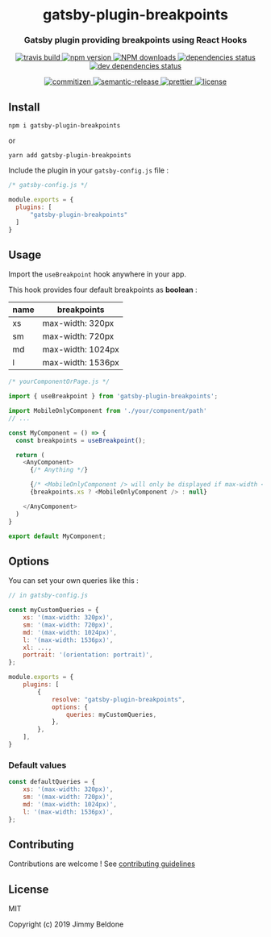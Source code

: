 <h1 align="center" style="border-bottom: none;">gatsby-plugin-breakpoints</h1>
<h3 align="center">Gatsby plugin providing breakpoints using React Hooks</h3>

<p align="center">
    <a href="https://travis-ci.com/JimmyBeldone/gatsby-plugin-breakpoints">
        <img alt="travis build" src="https://travis-ci.com/JimmyBeldone/gatsby-plugin-breakpoints.svg?branch=master">
    </a>
    <a href="https://www.npmjs.com/package/gatsby-plugin-breakpoints">
        <img alt="npm version" src="https://badgen.net/npm/v/gatsby-plugin-breakpoints">
    </a>
    <a href="http://npm-stat.com/charts.html?package=gatsby-plugin-breakpoints">
        <img src="https://img.shields.io/npm/dm/gatsby-plugin-breakpoints.svg" alt="NPM downloads">
    </a>
    <a href="#badge">
        <img alt="dependencies status" src="https://badgen.net/david/dep/JimmyBeldone/gatsby-plugin-breakpoints">
    </a>
    <a href="#badge">
        <img alt="dev dependencies status" src="https://badgen.net/david/dev/JimmyBeldone/gatsby-plugin-breakpoints">
    </a>
</p>
<p align="center">
    <a href="http://commitizen.github.io/cz-cli/">
        <img alt="commitizen" src="https://img.shields.io/badge/commitizen-friendly-brightgreen.svg">
    </a>
    <a href="https://github.com/semantic-release/semantic-release">
        <img alt="semantic-release" src="https://img.shields.io/badge/%20%20%F0%9F%93%A6%F0%9F%9A%80-semantic--release-e10079.svg">
    </a>
    <a href="https://github.com/prettier/prettier">
        <img alt="prettier" src="https://img.shields.io/badge/styled_with-prettier-ff69b4.svg">
    </a>
    <a href="https://github.com/JimmyBeldone/gatsby-plugin-breakpoints/blob/master/LICENSE">
        <img alt="license" src="https://badgen.net/github/license/JimmyBeldone/gatsby-plugin-breakpoints">
    </a>
</p>

## Install

`npm i gatsby-plugin-breakpoints`

or

`yarn add gatsby-plugin-breakpoints`

Include the plugin in your `gatsby-config.js` file :

```javascript
/* gatsby-config.js */

module.exports = {
  plugins: [
      "gatsby-plugin-breakpoints"
  ]
}
```

## Usage

Import the `useBreakpoint` hook anywhere in your app.

This hook provides four default breakpoints as **boolean** :

| name  | breakpoints       |
|---    |---                |
| xs    | max-width: 320px  |
| sm    | max-width: 720px  |
| md    | max-width: 1024px |
| l     | max-width: 1536px |

```javascript
/* yourComponentOrPage.js */

import { useBreakpoint } from 'gatsby-plugin-breakpoints';

import MobileOnlyComponent from './your/component/path'
// ...

const MyComponent = () => {
  const breakpoints = useBreakpoint();

  return (
    <AnyComponent>
      {/* Anything */}

      {/* <MobileOnlyComponent /> will only be displayed if max-width <= 320px  */}
      {breakpoints.xs ? <MobileOnlyComponent /> : null}

    </AnyComponent>
  )
}

export default MyComponent;
```

## Options

You can set your own queries like this :

```javascript
// in gatsby-config.js

const myCustomQueries = {
    xs: '(max-width: 320px)',
    sm: '(max-width: 720px)',
    md: '(max-width: 1024px)',
    l: '(max-width: 1536px)',
    xl: ...,
    portrait: '(orientation: portrait)',
};

module.exports = {
    plugins: [
        {
            resolve: "gatsby-plugin-breakpoints",
            options: {
                queries: myCustomQueries,
            },
        },
    ],
}
```

### Default values

```javascript
const defaultQueries = {
    xs: '(max-width: 320px)',
    sm: '(max-width: 720px)',
    md: '(max-width: 1024px)',
    l: '(max-width: 1536px)',
};
```

## Contributing

Contributions are welcome ! See [contributing guidelines](https://github.com/JimmyBeldone/gatsby-plugin-breakpoints/blob/master/CONTRIBUTING.md)

## License

MIT

Copyright (c) 2019 Jimmy Beldone
